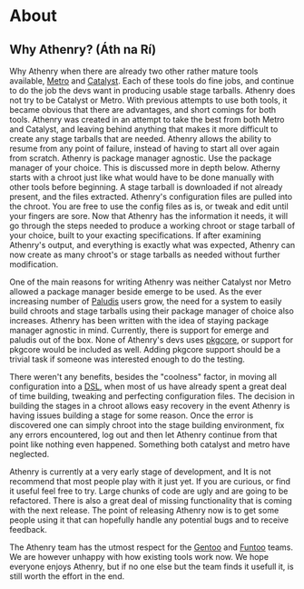 About
======

Why Athenry? (Áth na Rí)
------------------------

Why Athenry when there are already two other rather mature tools available,
[Metro](http://github.com/funtoo/metro/tree/master) and
[Catalyst](http://www.gentoo.org/proj/en/releng/catalyst/). Each of these tools
do fine jobs, and continue to do the job the devs want in producing usable
stage tarballs. Athenry does not try to be Catalyst or Metro. With previous
attempts to use both tools, it became obvious that there are advantages, and
short comings for both tools. Athenry was created in an attempt to take the
best from both Metro and Catalyst, and leaving behind anything that makes it
more difficult to create any stage tarballs that are needed. Athenry allows the
ability to resume from any point of failure, instead of having to start all
over again from scratch. Athenry is package manager agnostic. Use the package
manager of your choice. This is discussed more in depth below. Atherny starts
with a chroot just like what would have to be done manually with other tools
before beginning. A stage tarball is downloaded if not already present, and the
files extracted.  Athenry's configuration files are pulled into the chroot. You
are free to use the config files as is, or tweak and edit until your fingers
are sore. Now that Athenry has the information it needs, it will go through the
steps needed to produce a working chroot or stage tarball of your choice, built
to your exacting specifications. If after examining Athenry's output, and
everything is exactly what was expected, Athenry can now create as many
chroot's or stage tarballs as needed without further modification.

One of the main reasons for writing Athenry was neither Catalyst nor Metro
allowed a package manager beside emerge to be used. As the ever increasing
number of [Paludis](http://paludis.pioto.org/) users grow, the need for a
system to easily build chroots and stage tarballs using their package manager
of choice also increases. Athenry has been written with the idea of staying
package manager agnostic in mind.  Currently, there is support for emerge and
paludis out of the box. None of Athenry's devs uses
[pkgcore](http://www.pkgcore.org/trac/pkgcore), or support for pkgcore would be
included as well.  Adding pkgcore support should be a trivial task if someone
was interested enough to do the testing.

There weren't any benefits, besides the "coolness" factor, in moving all
configuration into a
[DSL](http://en.wikipedia.org/wiki/Domain-specific_language), when most of us
have already spent a great deal of time building, tweaking and perfecting
configuration files. The decision in building the stages in a chroot allows
easy recovery in the event Athenry is having issues building a stage for some
reason. Once the error is discovered one can simply chroot into the stage
building environment, fix any errors encountered, log out and then let Athenry
continue from that point like nothing even happened. Something both catalyst
and metro have neglected.

Athenry is currently at a very early stage of development, and It is not
recommend that most people play with it just yet. If you are curious, or find
it useful feel free to try. Large chunks of code are ugly and are going to be
refactored. There is also a great deal of missing functionality that is coming
with the next release.  The point of releasing Athenry now is to get some
people using it that can hopefully handle any potential bugs and to receive
feedback.

The Athenry team has the utmost respect for the [Gentoo](http://www.gentoo.org)
and [Funtoo](http://www.funtoo.org) teams. We are however unhappy with how
existing tools work now. We hope everyone enjoys Athenry, but if no one else
but the team finds it usefull it, is still worth the effort in the end.
